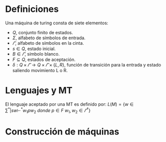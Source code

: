 # Definiciones
Una máquina de turing consta de siete elementos:
- $Q$, conjunto finito de estados.
- $\Sigma$, alfabeto de símbolos de entrada.
- $\varGamma$, alfabeto de símbolos en la cinta.
- $s\in Q$, estado inicial.
- $B \in \varGamma$, símbolo blanco.
- $F\subseteq Q$, estados de aceptación.
- $\delta :Q\times\varGamma\rightarrow Q\times\varGamma\times\{L,R\}$, función de transición para la entrada y estado saliendo movimiento L o R. 

# Lenguajes y MT
El lenguaje aceptado por una MT es definido por:
$L(M)=\{w\in\sum^*|sw\vdash^*w_1pw_2\ donde\ p\in F \ w_1,w_2\in\varGamma^*\}$
# Construcción de máquinas